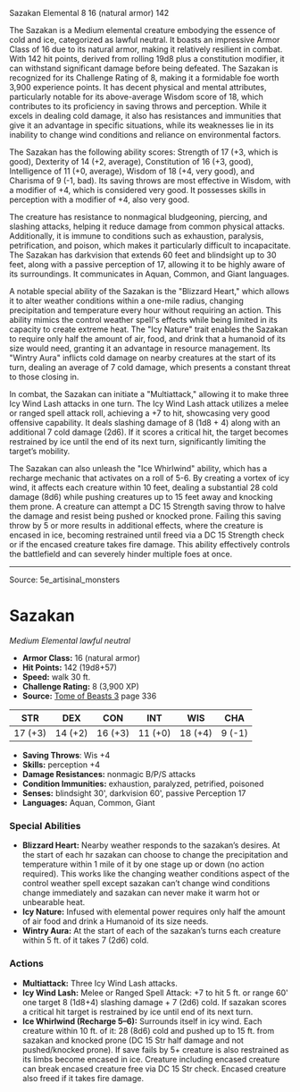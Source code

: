 <MonsterName/>Sazakan</MonsterName>
<CreatureType/>Elemental</CreatureType>
<CR/>8</CR>
<AC/>16 (natural armor)</AC>
<HP/>142</HP>
<summary>The Sazakan is a Medium elemental creature embodying the essence of cold and ice, categorized as lawful neutral. It boasts an impressive Armor Class of 16 due to its natural armor, making it relatively resilient in combat. With 142 hit points, derived from rolling 19d8 plus a constitution modifier, it can withstand significant damage before being defeated. The Sazakan is recognized for its Challenge Rating of 8, making it a formidable foe worth 3,900 experience points. It has decent physical and mental attributes, particularly notable for its above-average Wisdom score of 18, which contributes to its proficiency in saving throws and perception. While it excels in dealing cold damage, it also has resistances and immunities that give it an advantage in specific situations, while its weaknesses lie in its inability to change wind conditions and reliance on environmental factors. </summary>

<detail>

The Sazakan has the following ability scores: Strength of 17 (+3, which is good), Dexterity of 14 (+2, average), Constitution of 16 (+3, good), Intelligence of 11 (+0, average), Wisdom of 18 (+4, very good), and Charisma of 9 (-1, bad). Its saving throws are most effective in Wisdom, with a modifier of +4, which is considered very good. It possesses skills in perception with a modifier of +4, also very good.

The creature has resistance to nonmagical bludgeoning, piercing, and slashing attacks, helping it reduce damage from common physical attacks. Additionally, it is immune to conditions such as exhaustion, paralysis, petrification, and poison, which makes it particularly difficult to incapacitate. The Sazakan has darkvision that extends 60 feet and blindsight up to 30 feet, along with a passive perception of 17, allowing it to be highly aware of its surroundings. It communicates in Aquan, Common, and Giant languages.

A notable special ability of the Sazakan is the "Blizzard Heart," which allows it to alter weather conditions within a one-mile radius, changing precipitation and temperature every hour without requiring an action. This ability mimics the control weather spell's effects while being limited in its capacity to create extreme heat. The "Icy Nature" trait enables the Sazakan to require only half the amount of air, food, and drink that a humanoid of its size would need, granting it an advantage in resource management. Its "Wintry Aura" inflicts cold damage on nearby creatures at the start of its turn, dealing an average of 7 cold damage, which presents a constant threat to those closing in.

In combat, the Sazakan can initiate a "Multiattack," allowing it to make three Icy Wind Lash attacks in one turn. The Icy Wind Lash attack utilizes a melee or ranged spell attack roll, achieving a +7 to hit, showcasing very good offensive capability. It deals slashing damage of 8 (1d8 + 4) along with an additional 7 cold damage (2d6). If it scores a critical hit, the target becomes restrained by ice until the end of its next turn, significantly limiting the target’s mobility.

The Sazakan can also unleash the "Ice Whirlwind" ability, which has a recharge mechanic that activates on a roll of 5-6. By creating a vortex of icy wind, it affects each creature within 10 feet, dealing a substantial 28 cold damage (8d6) while pushing creatures up to 15 feet away and knocking them prone. A creature can attempt a DC 15 Strength saving throw to halve the damage and resist being pushed or knocked prone. Failing this saving throw by 5 or more results in additional effects, where the creature is encased in ice, becoming restrained until freed via a DC 15 Strength check or if the encased creature takes fire damage. This ability effectively controls the battlefield and can severely hinder multiple foes at once.</detail>



---

Source: 5e_artisinal_monsters

# Sazakan

*Medium* *Elemental* *lawful neutral*

- **Armor Class:** 16 (natural armor)
- **Hit Points:** 142 (19d8+57)
- **Speed:** walk 30 ft.
- **Challenge Rating:** 8 (3,900 XP)
- **Source:** [Tome of Beasts 3](https://koboldpress.com/kpstore/product/tome-of-beasts-3-for-5th-edition/) page 336

| STR | DEX | CON | INT | WIS | CHA |
| --- | --- | --- | --- | --- | --- |
| 17 (+3) | 14 (+2) | 16 (+3) | 11 (+0) | 18 (+4) | 9 (-1) |

- **Saving Throws**: Wis +4
- **Skills:** perception +4
- **Damage Resistances:** nonmagic B/P/S attacks
- **Condition Immunities:** exhaustion, paralyzed, petrified, poisoned
- **Senses:** blindsight 30', darkvision 60', passive Perception 17
- **Languages:** Aquan, Common, Giant

### Special Abilities

- **Blizzard Heart:** Nearby weather responds to the sazakan’s desires. At the start of each hr sazakan can choose to change the precipitation and temperature within 1 mile of it by one stage up or down (no action required). This works like the changing weather conditions aspect of the control weather spell except sazakan can’t change wind conditions change immediately and sazakan can never make it warm hot or unbearable heat.
- **Icy Nature:** Infused with elemental power requires only half the amount of air food and drink a Humanoid of its size needs.
- **Wintry Aura:** At the start of each of the sazakan’s turns each creature within 5 ft. of it takes 7 (2d6) cold.

### Actions

- **Multiattack:** Three Icy Wind Lash attacks.
- **Icy Wind Lash:** Melee or Ranged Spell Attack: +7 to hit 5 ft. or range 60' one target 8 (1d8+4) slashing damage + 7 (2d6) cold. If sazakan scores a critical hit target is restrained by ice until end of its next turn.
- **Ice Whirlwind (Recharge 5–6):** Surrounds itself in icy wind. Each creature within 10 ft. of it:  28 (8d6) cold and pushed up to 15 ft. from sazakan and knocked prone (DC 15 Str half damage and not pushed/knocked prone). If save fails by 5+ creature is also restrained as its limbs become encased in ice. Creature including encased creature can break encased creature free via DC 15 Str check. Encased creature also freed if it takes fire damage.




